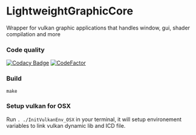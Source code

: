 # LightweightGraphicCore

Wrapper for vulkan graphic applications that handles window, gui, shader compilation and more

### Code quality
[![Codacy Badge](https://api.codacy.com/project/badge/Grade/4be6fa5e3df14e5e9ab21fbc05caa7fe)](https://app.codacy.com/app/alelievr/LightweightGraphicCore?utm_source=github.com&utm_medium=referral&utm_content=alelievr/LightweightGraphicCore&utm_campaign=Badge_Grade_Dashboard)
[![CodeFactor](https://www.codefactor.io/repository/github/alelievr/lightweightgraphiccore/badge)](https://www.codefactor.io/repository/github/alelievr/lightweightgraphiccore)

### Build

`make`

### Setup vulkan for OSX

Run `. ./InitVulkanEnv_OSX` in your terminal, it will setup environement variables to link vulkan dynamic lib and ICD file.
